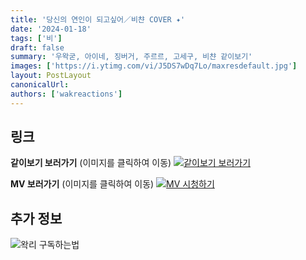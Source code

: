 ```yaml
---
title: '당신의 연인이 되고싶어／비챤 COVER ✦'
date: '2024-01-18'
tags: ['비']
draft: false
summary: '우왁굳, 아이네, 징버거, 주르르, 고세구, 비챤 같이보기'
images: ['https://i.ytimg.com/vi/J5DS7wDq7Lo/maxresdefault.jpg']
layout: PostLayout
canonicalUrl:
authors: ['wakreactions']
---
```


## 링크

**같이보기 보러가기** (이미지를 클릭하여 이동)
[![같이보기 보러가기](https://cdn.discordapp.com/attachments/1136601898116464710/1137050327938506852/logo.png)](https://cafe.naver.com/steamindiegame/14541367)

**MV 보러가기** (이미지를 클릭하여 이동)
[![MV 시청하기](https://i.ytimg.com/vi/J5DS7wDq7Lo/maxresdefault.jpg)](https://youtu.be/J5DS7wDq7Lo?si=ghRxtfRRC4OViK4y)

## 추가 정보

![왁리 구독하는법](https://cdn.discordapp.com/attachments/1136601898116464710/1137049857136267374/--2cut.gif)